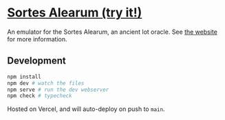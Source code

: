 # [Sortes Alearum (try it!)](https://sortesalearum.com)

An emulator for the Sortes Alearum, an ancient lot oracle. See [the website](https://sortesalearum.com) for more information.


## Development

```bash
npm install
npm dev # watch the files
npm serve # run the dev webserver
npm check # typecheck
```

Hosted on Vercel, and will auto-deploy on push to `main`.
